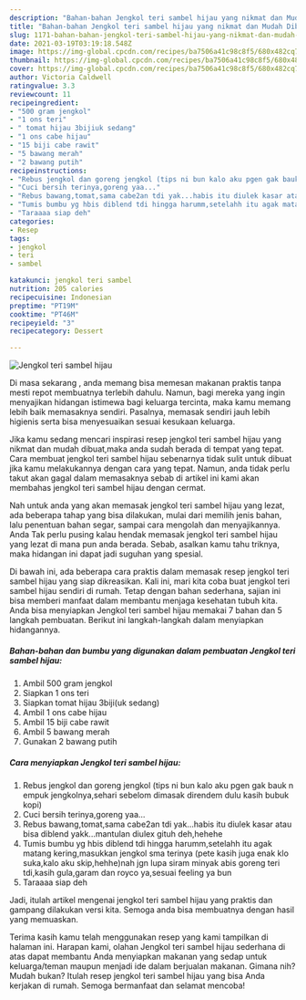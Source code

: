 ```yaml
---
description: "Bahan-bahan Jengkol teri sambel hijau yang nikmat dan Mudah Dibuat"
title: "Bahan-bahan Jengkol teri sambel hijau yang nikmat dan Mudah Dibuat"
slug: 1171-bahan-bahan-jengkol-teri-sambel-hijau-yang-nikmat-dan-mudah-dibuat
date: 2021-03-19T03:19:18.548Z
image: https://img-global.cpcdn.com/recipes/ba7506a41c98c8f5/680x482cq70/jengkol-teri-sambel-hijau-foto-resep-utama.jpg
thumbnail: https://img-global.cpcdn.com/recipes/ba7506a41c98c8f5/680x482cq70/jengkol-teri-sambel-hijau-foto-resep-utama.jpg
cover: https://img-global.cpcdn.com/recipes/ba7506a41c98c8f5/680x482cq70/jengkol-teri-sambel-hijau-foto-resep-utama.jpg
author: Victoria Caldwell
ratingvalue: 3.3
reviewcount: 11
recipeingredient:
- "500 gram jengkol"
- "1 ons teri"
- " tomat hijau 3bijiuk sedang"
- "1 ons cabe hijau"
- "15 biji cabe rawit"
- "5 bawang merah"
- "2 bawang putih"
recipeinstructions:
- "Rebus jengkol dan goreng jengkol (tips ni bun kalo aku pgen gak bauk n empuk jengkolnya,sehari sebelom dimasak direndem dulu kasih bubuk kopi)"
- "Cuci bersih terinya,goreng yaa..."
- "Rebus bawang,tomat,sama cabe2an tdi yak...habis itu diulek kasar atau bisa diblend yakk...mantulan diulex gituh deh,hehehe"
- "Tumis bumbu yg hbis diblend tdi hingga harumm,setelahh itu agak matang kering,masukkan jengkol sma terinya (pete kasih juga enak klo suka,kalo aku skip,hehhe)nah jgn lupa siram minyak abis goreng teri tdi,kasih gula,garam dan royco ya,sesuai feeling ya bun"
- "Taraaaa siap deh"
categories:
- Resep
tags:
- jengkol
- teri
- sambel

katakunci: jengkol teri sambel 
nutrition: 205 calories
recipecuisine: Indonesian
preptime: "PT19M"
cooktime: "PT46M"
recipeyield: "3"
recipecategory: Dessert

---
```



![Jengkol teri sambel hijau](https://img-global.cpcdn.com/recipes/ba7506a41c98c8f5/680x482cq70/jengkol-teri-sambel-hijau-foto-resep-utama.jpg)

Di masa  sekarang , anda memang bisa memesan makanan praktis tanpa mesti repot membuatnya terlebih dahulu. Namun, bagi mereka yang ingin menyajikan hidangan istimewa bagi keluarga tercinta, maka kamu memang lebih baik memasaknya sendiri. Pasalnya, memasak sendiri jauh lebih higienis serta bisa menyesuaikan sesuai kesukaan keluarga.

Jika kamu sedang mencari inspirasi resep jengkol teri sambel hijau yang nikmat dan mudah dibuat,maka anda sudah berada di tempat yang tepat. Cara membuat jengkol teri sambel hijau  sebenarnya tidak sulit untuk dibuat jika kamu melakukannya dengan cara yang tepat. Namun, anda tidak perlu takut akan gagal dalam memasaknya 
sebab di artikel ini kami akan membahas jengkol teri sambel hijau dengan cermat.  



Nah untuk anda yang akan memasak jengkol teri sambel hijau yang lezat, ada beberapa tahap yang bisa dilakukan, mulai dari memilih jenis bahan, lalu penentuan bahan segar, sampai cara mengolah dan menyajikannya. Anda Tak perlu pusing kalau hendak memasak jengkol teri sambel hijau yang lezat di mana pun anda berada. Sebab, asalkan kamu  tahu triknya, maka hidangan ini dapat jadi suguhan yang spesial.

Di bawah ini, ada beberapa cara praktis  dalam memasak resep jengkol teri sambel hijau yang siap dikreasikan. Kali ini, mari kita coba buat jengkol teri sambel hijau sendiri di rumah. Tetap dengan bahan sederhana, sajian ini bisa memberi manfaat dalam membantu menjaga kesehatan tubuh kita. Anda bisa menyiapkan Jengkol teri sambel hijau memakai 7 bahan dan 5 langkah pembuatan. Berikut ini langkah-langkah dalam menyiapkan hidangannya.

<!--inarticleads1-->

##### Bahan-bahan dan bumbu yang digunakan dalam pembuatan Jengkol teri sambel hijau:

1. Ambil 500 gram jengkol
1. Siapkan 1 ons teri
1. Siapkan  tomat hijau 3biji(uk sedang)
1. Ambil 1 ons cabe hijau
1. Ambil 15 biji cabe rawit
1. Ambil 5 bawang merah
1. Gunakan 2 bawang putih




<!--inarticleads2-->

##### Cara menyiapkan Jengkol teri sambel hijau:

1. Rebus jengkol dan goreng jengkol (tips ni bun kalo aku pgen gak bauk n empuk jengkolnya,sehari sebelom dimasak direndem dulu kasih bubuk kopi)
1. Cuci bersih terinya,goreng yaa...
1. Rebus bawang,tomat,sama cabe2an tdi yak...habis itu diulek kasar atau bisa diblend yakk...mantulan diulex gituh deh,hehehe
1. Tumis bumbu yg hbis diblend tdi hingga harumm,setelahh itu agak matang kering,masukkan jengkol sma terinya (pete kasih juga enak klo suka,kalo aku skip,hehhe)nah jgn lupa siram minyak abis goreng teri tdi,kasih gula,garam dan royco ya,sesuai feeling ya bun
1. Taraaaa siap deh




Jadi, itulah artikel mengenai  jengkol teri sambel hijau  yang praktis dan gampang dilakukan versi kita. Semoga anda bisa membuatnya dengan hasil yang memuaskan. 

Terima kasih kamu telah menggunakan resep yang kami tampilkan di halaman ini. Harapan kami, olahan  Jengkol teri sambel hijau sederhana di atas dapat membantu Anda menyiapkan makanan yang sedap untuk keluarga/teman maupun menjadi ide dalam berjualan makanan. Gimana nih? Mudah bukan? Itulah resep jengkol teri sambel hijau yang bisa Anda kerjakan di rumah. Semoga bermanfaat dan selamat mencoba!

